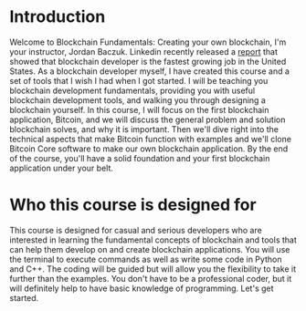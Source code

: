 # Introduction

Welcome to Blockchain Fundamentals: Creating your own blockchain, I'm your instructor, Jordan Baczuk. Linkedin recently released a [report](https://economicgraph.linkedin.com/en-us/research/linkedin-2018-emerging-jobs-report) that showed that blockchain developer is the fastest growing job in the United States. As a blockchain developer myself, I have created this course and a set of tools that I wish I had when I got started. I will be teaching you blockchain development fundamentals, providing you with useful blockchain development tools, and walking you through designing a blockchain yourself. In this course, I will focus on the first blockchain application, Bitcoin, and we will discuss the general problem and solution blockchain solves, and why it is important. Then we'll dive right into the technical aspects that make Bitcoin function with examples and we'll clone Bitcoin Core software to make our own blockchain application. By the end of the course, you'll have a solid foundation and your first blockchain application under your belt.

# Who this course is designed for

This course is designed for casual and serious developers who are interested in learning the fundamental concepts of blockchain and tools that can help them develop on and create blockchain applications. You will use the terminal to execute commands as well as write some code in Python and C++. The coding will be guided but will allow you the flexibility to take it further than the examples. You don't have to be a professional coder, but it will definitely help to have basic knowledge of programming. Let's get started.
